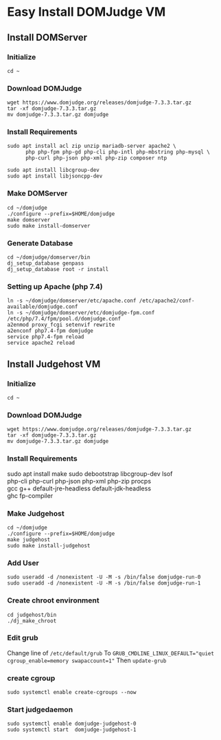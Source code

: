# Easy Install DOMJudge VM
## Install DOMServer
### Initialize
```
cd ~
```

### Download DOMJudge
```
wget https://www.domjudge.org/releases/domjudge-7.3.3.tar.gz
tar -xf domjudge-7.3.3.tar.gz
mv domjudge-7.3.3.tar.gz domjudge
```

### Install Requirements
```
sudo apt install acl zip unzip mariadb-server apache2 \
      php php-fpm php-gd php-cli php-intl php-mbstring php-mysql \
      php-curl php-json php-xml php-zip composer ntp

sudo apt install libcgroup-dev
sudo apt install libjsoncpp-dev
```

### Make DOMServer
```
cd ~/domjudge
./configure --prefix=$HOME/domjudge
make domserver
sudo make install-domserver
```

### Generate Database
```
cd ~/domjudge/domserver/bin
dj_setup_database genpass
dj_setup_database root -r install
```

### Setting up Apache (php 7.4)
```
ln -s ~/domjudge/domserver/etc/apache.conf /etc/apache2/conf-available/domjudge.conf
ln -s ~/domjudge/domserver/etc/domjudge-fpm.conf /etc/php/7.4/fpm/pool.d/domjudge.conf
a2enmod proxy_fcgi setenvif rewrite
a2enconf php7.4-fpm domjudge
service php7.4-fpm reload
service apache2 reload
```

## Install Judgehost VM
### Initialize
```
cd ~
```

### Download DOMJudge
```
wget https://www.domjudge.org/releases/domjudge-7.3.3.tar.gz
tar -xf domjudge-7.3.3.tar.gz
mv domjudge-7.3.3.tar.gz domjudge
```

### Install Requirements
sudo apt install make sudo debootstrap libcgroup-dev lsof \
      php-cli php-curl php-json php-xml php-zip procps \
      gcc g++ default-jre-headless default-jdk-headless \
      ghc fp-compiler

### Make Judgehost
```
cd ~/domjudge
./configure --prefix=$HOME/domjudge
make judgehost
sudo make install-judgehost
```

### Add User
```
sudo useradd -d /nonexistent -U -M -s /bin/false domjudge-run-0
sudo useradd -d /nonexistent -U -M -s /bin/false domjudge-run-1
```

### Create chroot environment
```
cd judgehost/bin
./dj_make_chroot
```

### Edit grub
Change line of  ```/etc/default/grub```
To ```GRUB_CMDLINE_LINUX_DEFAULT="quiet cgroup_enable=memory swapaccount=1"```
Then ```update-grub```

### create cgroup
```
sudo systemctl enable create-cgroups --now
```

### Start judgedaemon
```
sudo systemctl enable domjudge-judgehost-0
sudo systemctl start  domjudge-judgehost-1
```